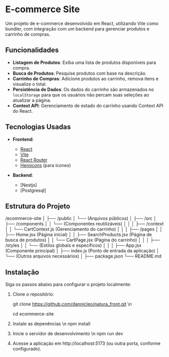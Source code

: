 # E-commerce Site

Um projeto de e-commerce desenvolvido em React, utilizando Vite como bundler, com integração com um backend para gerenciar produtos e carrinho de compras.

## Funcionalidades

- **Listagem de Produtos**: Exiba uma lista de produtos disponíveis para compra.
- **Busca de Produtos**: Pesquise produtos com base na descrição.
- **Carrinho de Compras**: Adicione produtos ao carrinho, remova itens e visualize o total.
- **Persistência de Dados**: Os dados do carrinho são armazenados no `localStorage` para que os usuários não percam suas seleções ao atualizar a página.
- **Context API**: Gerenciamento de estado do carrinho usando Context API do React.

## Tecnologias Usadas

- **Frontend**:
  - [React](https://reactjs.org/)
  - [Vite](https://vitejs.dev/)
  - [React Router](https://reactrouter.com/)
  - [Heroicons](https://heroicons.com/) (para ícones)

- **Backend**:
  - [Nestjs]
  - [Postgresql]

## Estrutura do Projeto

/ecommerce-site
│
├── /public
│   └── (Arquivos públicos)
│
├── /src
│   ├── /components
│   │   └── (Componentes reutilizáveis)
│   │
│   ├── /context
│   │   └── CartContext.js (Gerenciamento do carrinho)
│   │
│   ├── /pages
│   │   ├── Home.jsx (Página inicial)
│   │   ├── SearchProducts.jsx (Página de busca de produtos)
│   │   └── CartPage.jsx (Página do carrinho)
│   │
│   ├── /styles
│   │   └── (Estilos globais e específicos)
│   │
│   ├── App.jsx (Componente principal)
│   ├── index.js (Ponto de entrada da aplicação)
│   └── (Outros arquivos necessários)
│
├── package.json
└── README.md


## Instalação

Siga os passos abaixo para configurar o projeto localmente:

1. Clone o repositório:

    git clone https://github.com/dannicleo/natura_front.git \n
  
    cd ecommerce-site

2. Instale as depenências \n
    npm install

3. Inicie o servidor de desenvolvimento \n
    npm run dev

4. Acesse a aplicação em http://localhost:5173 (ou outra porta, conforme configurado).